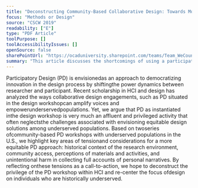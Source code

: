 ```yaml
---
title: "Deconstructing Community-Based Collaborative Design: Towards More Equitable Participatory Design Engagement"
focus: "Methods or Design"
source: "CSCW 2019"
readability: ["E"]
type: "PDF Article"
toolPurpose: []
toolAccessibilityIssues: []
openSource: false
sharePointUrl: "https://ocaduniversity.sharepoint.com/teams/Team_WeCount/Shared%20Documents/Resources%20and%20Tools/Literature%20(curated)/Deconstructing%20Community-Based%20Collaborative%20Design_Towards%20More%20Equitable%20Participatory%20Design%20Engagements.pdf"
summary: "This article discusses the shortcomings of using a participatory model to engage marginalized groups in human-computer interaction (HCI) design and describes two case studies that show how underlying tensions between participants and researchers can undermine the purpose of the project. "
---
```

Participatory Design (PD) is envisionedas an approach to democratizing innovation in the design process by shiftingthe power dynamics between researcher and participant. Recent scholarship in HCI and design has analyzed the ways collaborative design engagements, such as PD situated in the design workshopcan amplify voices and empowerunderservedpopulations. Yet, we argue that PD as instantiated inthe design workshop is very much an affluent and privileged activity that often neglectsthe challenges associated with envisioning equitable design solutions among underserved populations. Based on twoseries ofcommunity-based PD workshops with underserved populations in the U.S., we highlight key areas of tensionand considerations for a more equitable PD approach: historical context of the research environment, community access, perceptions of materials and activities, and unintentional harm in collecting full accounts of personal narratives. By reflecting onthese tensions as a call-to-action, we hope to deconstruct the privilege of the PD workshop within HCI and re-center the focus ofdesign on individuals who are historically underserved.
